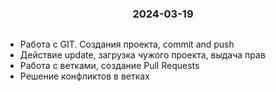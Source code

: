 <h3 style="text-align: center; padding-bottom: 14px">2024-03-19</h3>

* Работа с GIT. Создания проекта, commit and push
* Действие update, загрузка чужого проекта, выдача прав
* Работа с ветками, создание Pull Requests 
* Решение конфликтов в ветках